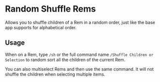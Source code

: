 # Random Shuffle Rems

Allows you to shuffle children of a Rem in a random order, just like the base app supports for alphabetical order.

## Usage

When on a Rem, type `/sh` or the full command name `/Shuffle Children or Selection` to random sort all the children of the current Rem.

You can also multiselect Rems and then use the same command. It will not shuffle the children when selecting multiple items.
